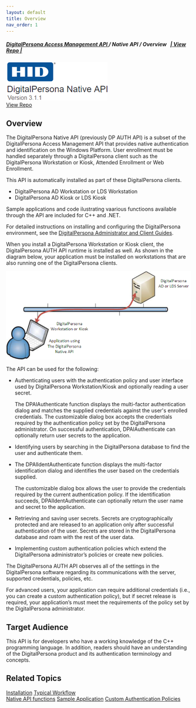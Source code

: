 ```yaml
---
layout: default
title: Overview
nav_order: 1
---
```

##### [DigitalPersona Access Management API ](https://lenhodgeman.github.io/digitalpersona-access-management-api/)/ Native API / Overview&nbsp;&nbsp;&nbsp;[\| View Repo \|](https://github.com/LenHodgeman/digitalpersona-native-api)  

![](docs/assets/HID-logo-DNA.png)    
[View Repo](https://github.com/LenHodgeman/digitalpersona-native-api)
## Overview

The DigitalPersona Native API (previously DP AUTH API) is a subset of the DigitalPersona Access Management API that provides native authentication and identification on the Windows Platform. User enrollment must be handled separately through a DigitalPersona client such as the DigitalPersona Workstation or Kiosk, Attended Enrollment or Web Enrollment.  

This API is automatically installed as part of these DigitalPersona clients.

* DigitalPersona AD Workstation or LDS Workstation  
* DigitalPersona AD Kiosk or LDS Kiosk  

Sample applications and code ilustrating vaarious functioons available through the API are included for C++ and .NET.  

For detailed instructions on installing and configuring the DigitalPersona environment, see the [DigitalPersona Administrator and Client Guides](https://www.crossmatch.com/company/support/documentation/).

When you install a DigitalPersona Workstation or Kiosk client, the DigitalPersona AUTH API runtime is installed as well. As shown in the diagram below, your application must be installed on workstations that are also running one of the DigitalPersona clients.

![](docs/assets/NATIVE-API-91e58d68.png)

The API can be used for the following:

* Authenticating users with the authentication policy and user interface used by DigitalPersona Workstation/Kiosk and optionally reading a user secret.

  The DPAlAuthenticate function displays the multi-factor authentication dialog and matches the supplied credentials against the user's enrolled credentials. The customizable dialog box accepts the credentials required by the authentication policy set by the DigitalPersona administrator. On successful authentication, DPAlAuthenticate can optionally return user secrets to the application.

* Identifying users by searching in the DigitalPersona database to find the user and authenticate them.

* The DPAlIdentAuthenticate function displays the multi-factor identification dialog and identifies the user based on the credentials supplied.

  The customizable dialog box allows the user to provide the credentials required by the current authentication policy. If the identification succeeds, DPAlIdentAuthenticate can optionally return the user name and secret to the application.

* Retrieving and saving user secrets. Secrets are cryptographically protected and are released to an application only after successful authentication of the user. Secrets are stored in the DigitalPersona database and roam with the rest of the user data.

* Implementing custom authentication policies which extend the DigitalPersona administrator’s policies or create new policies.

The DigitalPersona AUTH API observes all of the settings in the DigitalPersona software regarding its communications with the server, supported credentials, policies, etc.

For advanced users, your application can require additional credentials (i.e., you can create a custom authentication policy), but if secret release is required, your application’s must meet the requirements of the policy set by the DigitalPersona administrator.

## Target Audience  

This API is for developers who have a working knowledge of the C++ programming language. In addition, readers should have an understanding of the DigitalPersona product and its authentication terminology and concepts.

## Related Topics  

[Installation](installation.md)
[Typical Workflow](typical-workflow.md)  
[Native API functions](functions.md)
[Sample Application](sample-application)
[Custom Authentication Policies](custom-auth-policies)
